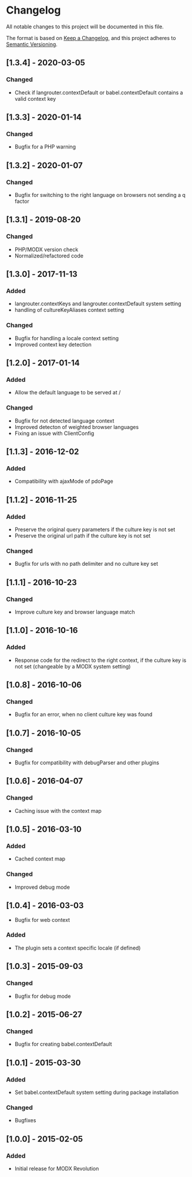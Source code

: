 # Changelog

All notable changes to this project will be documented in this file.

The format is based on [Keep a Changelog](https://keepachangelog.com/en/1.0.0/),
and this project adheres to [Semantic Versioning](https://semver.org/spec/v2.0.0.html).

## [1.3.4] - 2020-03-05

### Changed

- Check if langrouter.contextDefault or babel.contextDefault contains a valid context key

## [1.3.3] - 2020-01-14

### Changed

- Bugfix for a PHP warning

## [1.3.2] - 2020-01-07

### Changed

- Bugfix for switching to the right language on browsers not sending a q factor

## [1.3.1] - 2019-08-20

### Changed

- PHP/MODX version check
- Normalized/refactored code

## [1.3.0] - 2017-11-13

### Added

- langrouter.contextKeys and langrouter.contextDefault system setting
- handling of cultureKeyAliases context setting

### Changed

- Bugfix for handling a locale context setting
- Improved context key detection

## [1.2.0] - 2017-01-14

### Added

- Allow the default language to be served at /

### Changed

- Bugfix for not detected language context
- Improved detecton of weighted browser languages
- Fixing an issue with ClientConfig

## [1.1.3] - 2016-12-02

### Added

- Compatibility with ajaxMode of pdoPage

## [1.1.2] - 2016-11-25

### Added

- Preserve the original query parameters if the culture key is not set
- Preserve the original url path if the culture key is not set

### Changed

- Bugfix for urls with no path delimiter and no culture key set

## [1.1.1] - 2016-10-23

### Changed

- Improve culture key and browser language match

## [1.1.0] - 2016-10-16

### Added

- Response code for the redirect to the right context, if the culture key is not set (changeable by a MODX system setting)

## [1.0.8] - 2016-10-06

### Changed

- Bugfix for an error, when no client culture key was found

## [1.0.7] - 2016-10-05

### Changed

- Bugfix for compatibility with debugParser and other plugins

## [1.0.6] - 2016-04-07

### Changed

- Caching issue with the context map

## [1.0.5] - 2016-03-10

### Added

- Cached context map

### Changed

- Improved debug mode

## [1.0.4] - 2016-03-03

- Bugfix for web context

### Added

- The plugin sets a context specific locale (if defined)

## [1.0.3] - 2015-09-03

### Changed

- Bugfix for debug mode

## [1.0.2] - 2015-06-27

### Changed

- Bugfix for creating babel.contextDefault

## [1.0.1] - 2015-03-30

### Added

- Set babel.contextDefault system setting during package installation

### Changed

- Bugfixes

## [1.0.0] - 2015-02-05

### Added

- Initial release for MODX Revolution
